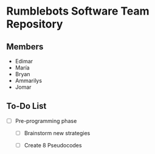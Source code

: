 # Rumblebots Software Team Repository

## Members
  - Edimar
  - María
  - Bryan
  - Ammarilys
  - Jomar 
  
## To-Do List
  - [ ] Pre-programming phase
     - [ ] Brainstorm new strategies
     - [ ] Create 8 Pseudocodes
   

